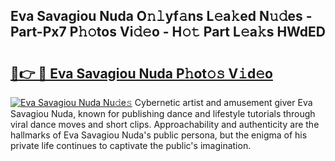 ## Eva Savagiou Nuda O𝚗𝚕yf𝚊ns L𝚎a𝚔ed N𝚞𝚍es - Part-Px7 P𝚑𝚘tos Vi𝚍𝚎o - H𝚘𝚝 Part L𝚎a𝚔s HWdED

# <h2><a href="http://kf89431.oniu.top/?m=Eva+Savagiou+Nuda">🔗👉 🔴 Eva Savagiou Nuda P𝚑ot𝚘𝚜 V𝚒d𝚎o</a></h2>

[![Eva Savagiou Nuda Nu𝚍e𝚜](https://i.imgur.com/0qMVB7G.gif)](http://kf89431.oniu.top/?m=Eva+Savagiou+Nuda)
Cybernetic artist and amusement giver Eva Savagiou Nuda, known for publishing dance and lifestyle tutorials through viral dance moves and short clips. Approachability and authenticity are the hallmarks of Eva Savagiou Nuda's public persona, but the enigma of his private life continues to captivate the public's imagination.  
